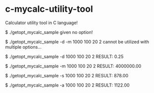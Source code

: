 # c-mycalc-utility-tool
Calculator utility tool in C language!


$ ./getopt_mycalc_sample
given no option!

$ ./getopt_mycalc_sample -d -m 1000 100 20 2
cannot be utilized with multiple options...

$ ./getopt_mycalc_sample -d 1000 100 20 2
RESULT: 0.25 

$ ./getopt_mycalc_sample -m 1000 100 20 2
RESULT: 4000000.00 

$ ./getopt_mycalc_sample -s 1000 100 20 2
RESULT: 878.00 

$ ./getopt_mycalc_sample -a 1000 100 20 2
RESULT: 1122.00 

